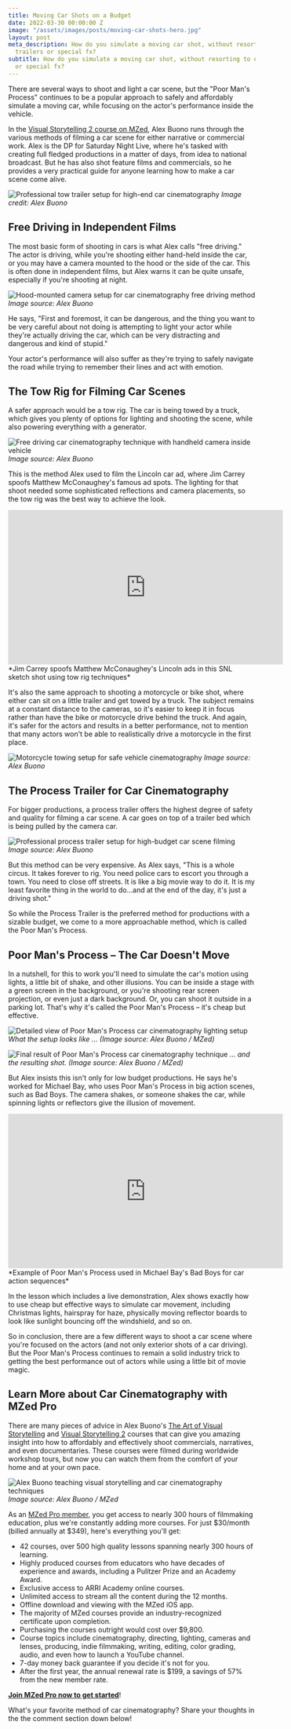 ```yaml
---
title: Moving Car Shots on a Budget
date: 2022-03-30 00:00:00 Z
image: "/assets/images/posts/moving-car-shots-hero.jpg"
layout: post
meta_description: How do you simulate a moving car shot, without resorting to expensive
  trailers or special fx?
subtitle: How do you simulate a moving car shot, without resorting to expensive trailers
  or special fx?
---
```


There are several ways to shoot and light a car scene, but the "Poor Man's Process" continues to be a popular approach to safely and affordably simulate a moving car, while focusing on the actor's performance inside the vehicle.

In the [Visual Storytelling 2 course on MZed](https://www.mzed.com/courses/visual-storytelling-2), Alex Buono runs through the various methods of filming a car scene for either narrative or commercial work. Alex is the DP for Saturday Night Live, where he's tasked with creating full fledged productions in a matter of days, from idea to national broadcast. But he has also shot feature films and commercials, so he provides a very practical guide for anyone learning how to make a car scene come alive.

![Professional tow trailer setup for high-end car cinematography](/assets/images/posts/moving-car-shots-tow-trailer-method.jpg)
*Image credit: Alex Buono*

## Free Driving in Independent Films

The most basic form of shooting in cars is what Alex calls "free driving." The actor is driving, while you're shooting either hand-held inside the car, or you may have a camera mounted to the hood or the side of the car. This is often done in independent films, but Alex warns it can be quite unsafe, especially if you're shooting at night.

![Hood-mounted camera setup for car cinematography free driving method](/assets/images/posts/moving-car-shots-hood-mount-camera.jpg)
*Image source: Alex Buono*

He says, "First and foremost, it can be dangerous, and the thing you want to be very careful about not doing is attempting to light your actor while they're actually driving the car, which can be very distracting and dangerous and kind of stupid." 

Your actor's performance will also suffer as they're trying to safely navigate the road while trying to remember their lines and act with emotion. 

## The Tow Rig for Filming Car Scenes

A safer approach would be a tow rig. The car is being towed by a truck, which gives you plenty of options for lighting and shooting the scene, while also powering everything with a generator.

![Free driving car cinematography technique with handheld camera inside vehicle](/assets/images/posts/moving-car-shots-free-driving-technique.jpg)
*Image source: Alex Buono*

This is the method Alex used to film the Lincoln car ad, where Jim Carrey spoofs Matthew McConaughey's famous ad spots. The lighting for that shoot needed some sophisticated reflections and camera placements, so the tow rig was the best way to achieve the look.

<iframe width="560" height="315" src="https://www.youtube.com/embed/z3eN9u5N2Q4" frameborder="0" allow="accelerometer; autoplay; clipboard-write; encrypted-media; gyroscope; picture-in-picture" allowfullscreen></iframe>
*Jim Carrey spoofs Matthew McConaughey's Lincoln ads in this SNL sketch shot using tow rig techniques*

It's also the same approach to shooting a motorcycle or bike shot, where either can sit on a little trailer and get towed by a truck. The subject remains at a constant distance to the cameras, so it's easier to keep it in focus rather than have the bike or motorcycle drive behind the truck. And again, it's safer for the actors and results in a better performance, not to mention that many actors won't be able to realistically drive a motorcycle in the first place.

![Motorcycle towing setup for safe vehicle cinematography](/assets/images/posts/moving-car-shots-motorcycle-tow-setup.jpg)
*Image source: Alex Buono*

## The Process Trailer for Car Cinematography

For bigger productions, a process trailer offers the highest degree of safety and quality for filming a car scene. A car goes on top of a trailer bed which is being pulled by the camera car.

![Professional process trailer setup for high-budget car scene filming](/assets/images/posts/moving-car-shots-process-trailer-professional.jpg)
*Image source: Alex Buono*

But this method can be very expensive. As Alex says, "This is a whole circus. It takes forever to rig. You need police cars to escort you through a town. You need to close off streets. It is like a big movie way to do it. It is my least favorite thing in the world to do…and at the end of the day, it's just a driving shot."

So while the Process Trailer is the preferred method for productions with a sizable budget, we come to a more approachable method, which is called the Poor Man's Process.

## Poor Man's Process – The Car Doesn't Move

In a nutshell, for this to work you'll need to simulate the car's motion using lights, a little bit of shake, and other illusions. You can be inside a stage with a green screen in the background, or you're shooting rear screen projection, or even just a dark background. Or, you can shoot it outside in a parking lot. That's why it's called the Poor Man's Process – it's cheap but effective.

![Detailed view of Poor Man's Process car cinematography lighting setup](/assets/images/posts/moving-car-shots-poor-mans-setup-detailed.jpg)
*What the setup looks like … (Image source: Alex Buono / MZed)*

![Final result of Poor Man's Process car cinematography technique](/assets/images/posts/moving-car-shots-poor-mans-result.jpg)
*… and the resulting shot. (Image source: Alex Buono / MZed)*

But Alex insists this isn't only for low budget productions. He says he's worked for Michael Bay, who uses Poor Man's Process in big action scenes, such as Bad Boys. The camera shakes, or someone shakes the car, while spinning lights or reflectors give the illusion of movement. 

<iframe width="560" height="315" src="https://www.youtube.com/embed/hAUbdHw8QG4" frameborder="0" allow="accelerometer; autoplay; clipboard-write; encrypted-media; gyroscope; picture-in-picture" allowfullscreen></iframe>
*Example of Poor Man's Process used in Michael Bay's Bad Boys for car action sequences*

In the lesson which includes a live demonstration, Alex shows exactly how to use cheap but effective ways to simulate car movement, including Christmas lights, hairspray for haze, physically moving reflector boards to look like sunlight bouncing off the windshield, and so on. 

So in conclusion, there are a few different ways to shoot a car scene where you're focused on the actors (and not only exterior shots of a car driving). But the Poor Man's Process continues to remain a solid industry trick to getting the best performance out of actors while using a little bit of movie magic.

## Learn More about Car Cinematography with MZed Pro

There are many pieces of advice in Alex Buono's [The Art of Visual Storytelling](https://www.mzed.com/courses/art-of-visual-storytelling) and [Visual Storytelling 2](https://www.mzed.com/courses/visual-storytelling-2) courses that can give you amazing insight into how to affordably and effectively shoot commercials, narratives, and even documentaries. These courses were filmed during worldwide workshop tours, but now you can watch them from the comfort of your home and at your own pace.

![Alex Buono teaching visual storytelling and car cinematography techniques](/assets/images/posts/moving-car-shots-alex-buono-course.jpg)
*Image source: Alex Buono / MZed*

As an [MZed Pro member](https://www.mzed.com/checkout/?sku=MZEDPRO12), you get access to nearly 300 hours of filmmaking education, plus we're constantly adding more courses. For just $30/month (billed annually at $349), here's everything you'll get:

- 42 courses, over 500 high quality lessons spanning nearly 300 hours of learning.
- Highly produced courses from educators who have decades of experience and awards, including a Pulitzer Prize and an Academy Award.
- Exclusive access to ARRI Academy online courses.
- Unlimited access to stream all the content during the 12 months.
- Offline download and viewing with the MZed iOS app.
- The majority of MZed courses provide an industry-recognized certificate upon completion.
- Purchasing the courses outright would cost over $9,800.
- Course topics include cinematography, directing, lighting, cameras and lenses, producing, indie filmmaking, writing, editing, color grading, audio, and even how to launch a YouTube channel.
- 7-day money back guarantee if you decide it's not for you.
- After the first year, the annual renewal rate is $199, a savings of 57% from the new member rate.

**[Join MZed Pro now to get started](https://www.mzed.com/checkout/?sku=MZEDPRO12)**!

What's your favorite method of car cinematography? Share your thoughts in the the comment section down below!